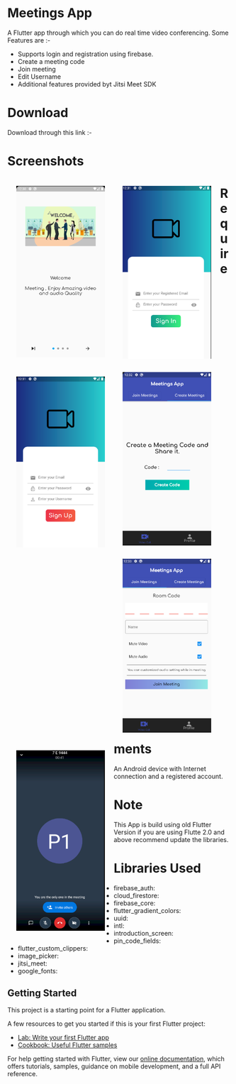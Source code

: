 # Meetings App
A Flutter app through which you can do real time video conferencing.
Some Features are :-
- Supports login and registration using firebase.
- Create a meeting code
- Join meeting 
- Edit Username
- Additional features provided byt Jitsi Meet SDK

# Download
Download through this link :-

# Screenshots
<img src="screenshots/welcome.png" alt="login image" align="left" width="200" hspace="20" vspace="20"  />
<img src="screenshots/signInScreen.png" alt="login image" align="left" width="200" hspace="20" vspace="20"  />
<img src="screenshots/registerScreen.png" alt="login image" align="left" width="200" hspace="20" vspace="20"  />
<img src="screenshots/codeScreen.png" alt="login image" align="left" width="200" hspace="20" vspace="10"  />
<img src="screenshots/joinScreen.png" alt="login image" align="left" width="200" hspace="20" vspace="20"  />
<img src="screenshots/videoChatScreen.png" alt="login image" align="left" width="200" hspace="20" vspace="20"  />

# Requirements 
An Android device with Internet connection and a registered account.

# Note
This App is build using old Flutter Version if you are using Flutte 2.0 and above recommend update the libraries.


# Libraries Used
  - firebase_auth: 
  - cloud_firestore: 
  - firebase_core: 
  - flutter_gradient_colors: 
  - uuid: 
  - intl: 
  - introduction_screen: 
  - pin_code_fields:
  - flutter_custom_clippers: 
  - image_picker: 
  - jitsi_meet:
  - google_fonts: 
  
## Getting Started

This project is a starting point for a Flutter application.

A few resources to get you started if this is your first Flutter project:

- [Lab: Write your first Flutter app](https://flutter.dev/docs/get-started/codelab)
- [Cookbook: Useful Flutter samples](https://flutter.dev/docs/cookbook)

For help getting started with Flutter, view our
[online documentation](https://flutter.dev/docs), which offers tutorials,
samples, guidance on mobile development, and a full API reference.
